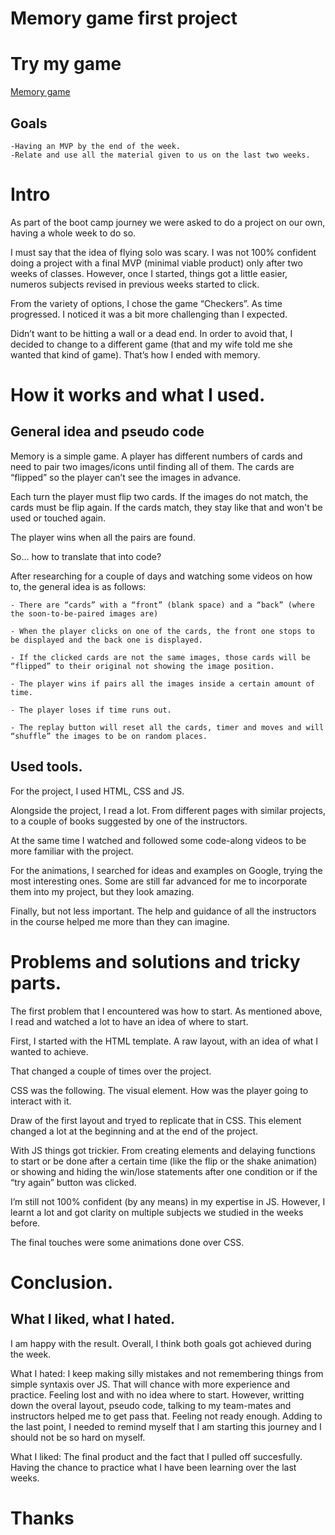 # Memory game first project

# Try my game
[Memory game](https://ososan01.github.io/memory-gam-GA/)

## Goals
	-Having an MVP by the end of the week.
	-Relate and use all the material given to us on the last two weeks.


# Intro
As part of the boot camp journey we were asked to do a project on our own, having a whole week to do so.

I must say that the idea of flying solo was scary. I was not 100% confident doing a project with a final MVP (minimal viable product) only after two weeks of classes. However, once I started, things got a little easier, numeros subjects revised in previous weeks started to click. 

From the variety of options, I chose the game “Checkers”. As time progressed. I noticed it was a bit more challenging than I expected. 

Didn’t want to be hitting a wall or a dead end. In order to avoid that, I decided to change to a different game (that and my wife told me she wanted that kind of game). That’s how I ended with memory.


# How it works and what I used.

## General idea and pseudo code

Memory is a simple game. A player has different numbers of cards and need to pair two images/icons until finding all of them. The cards are “flipped” so the player can’t see the images in advance. 

Each turn the player must flip two cards. If the images do not match, the cards must be flip again. If the cards match, they stay like that and won't be used or touched again.

The player wins when all the pairs are found.

So… how to translate that into code?

After researching for a couple of days and watching some videos on how to, the general idea is as follows:

	- There are “cards” with a “front” (blank space) and a “back” (where the soon-to-be-paired images are)

	- When the player clicks on one of the cards, the front one stops to be displayed and the back one is displayed.

	- If the clicked cards are not the same images, those cards will be “flipped” to their original not showing the image position.

	- The player wins if pairs all the images inside a certain amount of time.

	- The player loses if time runs out.

	- The replay button will reset all the cards, timer and moves and will “shuffle” the images to be on random places.



## Used tools.

For the project, I used HTML, CSS and JS.

Alongside the project, I read a lot. From different pages with similar projects, to a couple of books suggested by one of the instructors.

At the same time I watched and followed some code-along videos to be more familiar with the project.

For the animations, I searched for ideas and examples on Google, trying the most interesting ones. Some are still far advanced for me to incorporate them into my project, but they look amazing.

Finally, but not less important. The help and guidance of all the instructors in the course helped me more than they can imagine. 


# Problems and solutions and tricky parts.

The first problem that I encountered was how to start. As mentioned above, I read and watched a lot to have an idea of where to start.

First,  I started with the HTML template. A raw layout, with an idea of what I wanted to achieve. 

That changed a couple of times over the project.

CSS was the following. The visual element. How was the player going to interact with it. 

Draw of the first layout and tryed to replicate that in CSS. This element changed a lot at the beginning and  at the end of the project.

With JS things got trickier. From creating elements and delaying functions to start or be done after a certain time (like the flip or the shake animation) or showing and hiding the win/lose statements after one condition or if the “try again” button was clicked. 

I’m still not 100% confident (by any means) in my expertise in JS. However, I learnt a lot and got clarity on multiple subjects we studied in the weeks before.

The final touches were some animations done over CSS.


# Conclusion. 
## What I liked, what I hated.

I am happy with the result. Overall, I think both goals got achieved during the week.

What I hated:
I keep making silly mistakes and not remembering things from simple syntaxis over JS. That will chance with more experience and practice.
Feeling lost and with no idea where to start. However, writting down the overal layout, pseudo code, talking to my team-mates and instructors helped me to get pass that.
Feeling not ready enough. Adding to the last point, I needed to remind myself that I am starting this journey and I should not be so hard on myself.

What I liked:
The final product and the fact that I pulled off succesfully.
Having the chance to practice what I have been learning over the last weeks.


# Thanks
